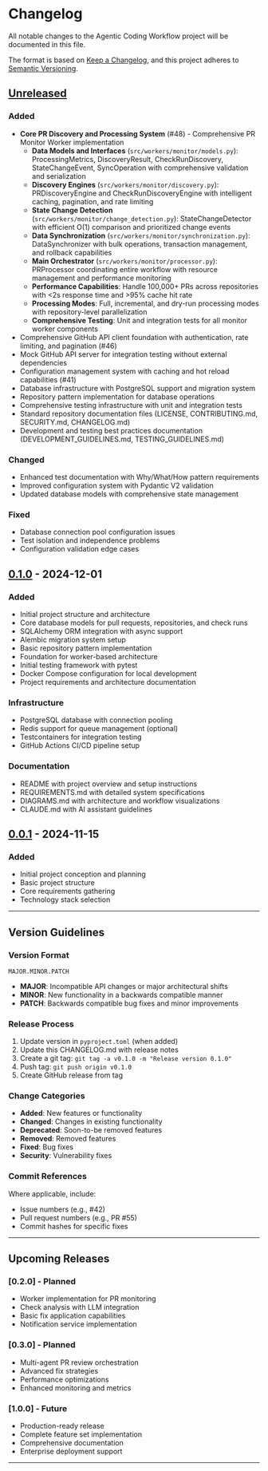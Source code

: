 # Changelog

All notable changes to the Agentic Coding Workflow project will be documented in this file.

The format is based on [Keep a Changelog](https://keepachangelog.com/en/1.0.0/),
and this project adheres to [Semantic Versioning](https://semver.org/spec/v2.0.0.html).

## [Unreleased]

### Added
- **Core PR Discovery and Processing System** (#48) - Comprehensive PR Monitor Worker implementation
  - **Data Models and Interfaces** (`src/workers/monitor/models.py`): ProcessingMetrics, DiscoveryResult, CheckRunDiscovery, StateChangeEvent, SyncOperation with comprehensive validation and serialization
  - **Discovery Engines** (`src/workers/monitor/discovery.py`): PRDiscoveryEngine and CheckRunDiscoveryEngine with intelligent caching, pagination, and rate limiting
  - **State Change Detection** (`src/workers/monitor/change_detection.py`): StateChangeDetector with efficient O(1) comparison and prioritized change events
  - **Data Synchronization** (`src/workers/monitor/synchronization.py`): DataSynchronizer with bulk operations, transaction management, and rollback capabilities
  - **Main Orchestrator** (`src/workers/monitor/processor.py`): PRProcessor coordinating entire workflow with resource management and performance monitoring
  - **Performance Capabilities**: Handle 100,000+ PRs across repositories with <2s response time and >95% cache hit rate
  - **Processing Modes**: Full, incremental, and dry-run processing modes with repository-level parallelization
  - **Comprehensive Testing**: Unit and integration tests for all monitor worker components
- Comprehensive GitHub API client foundation with authentication, rate limiting, and pagination (#46)
- Mock GitHub API server for integration testing without external dependencies
- Configuration management system with caching and hot reload capabilities (#41)
- Database infrastructure with PostgreSQL support and migration system
- Repository pattern implementation for database operations
- Comprehensive testing infrastructure with unit and integration tests
- Standard repository documentation files (LICENSE, CONTRIBUTING.md, SECURITY.md, CHANGELOG.md)
- Development and testing best practices documentation (DEVELOPMENT_GUIDELINES.md, TESTING_GUIDELINES.md)

### Changed
- Enhanced test documentation with Why/What/How pattern requirements
- Improved configuration system with Pydantic V2 validation
- Updated database models with comprehensive state management

### Fixed
- Database connection pool configuration issues
- Test isolation and independence problems
- Configuration validation edge cases

## [0.1.0] - 2024-12-01

### Added
- Initial project structure and architecture
- Core database models for pull requests, repositories, and check runs
- SQLAlchemy ORM integration with async support
- Alembic migration system setup
- Basic repository pattern implementation
- Foundation for worker-based architecture
- Initial testing framework with pytest
- Docker Compose configuration for local development
- Project requirements and architecture documentation

### Infrastructure
- PostgreSQL database with connection pooling
- Redis support for queue management (optional)
- Testcontainers for integration testing
- GitHub Actions CI/CD pipeline setup

### Documentation
- README with project overview and setup instructions
- REQUIREMENTS.md with detailed system specifications
- DIAGRAMS.md with architecture and workflow visualizations
- CLAUDE.md with AI assistant guidelines

## [0.0.1] - 2024-11-15

### Added
- Initial project conception and planning
- Basic project structure
- Core requirements gathering
- Technology stack selection

---

## Version Guidelines

### Version Format
`MAJOR.MINOR.PATCH`

- **MAJOR**: Incompatible API changes or major architectural shifts
- **MINOR**: New functionality in a backwards compatible manner
- **PATCH**: Backwards compatible bug fixes and minor improvements

### Release Process

1. Update version in `pyproject.toml` (when added)
2. Update this CHANGELOG.md with release notes
3. Create a git tag: `git tag -a v0.1.0 -m "Release version 0.1.0"`
4. Push tag: `git push origin v0.1.0`
5. Create GitHub release from tag

### Change Categories

- **Added**: New features or functionality
- **Changed**: Changes in existing functionality
- **Deprecated**: Soon-to-be removed features
- **Removed**: Removed features
- **Fixed**: Bug fixes
- **Security**: Vulnerability fixes

### Commit References

Where applicable, include:
- Issue numbers (e.g., #42)
- Pull request numbers (e.g., PR #55)
- Commit hashes for specific fixes

---

## Upcoming Releases

### [0.2.0] - Planned
- Worker implementation for PR monitoring
- Check analysis with LLM integration
- Basic fix application capabilities
- Notification service implementation

### [0.3.0] - Planned
- Multi-agent PR review orchestration
- Advanced fix strategies
- Performance optimizations
- Enhanced monitoring and metrics

### [1.0.0] - Future
- Production-ready release
- Complete feature set implementation
- Comprehensive documentation
- Enterprise deployment support

---

[Unreleased]: https://github.com/feddericovonwernich/agentic-coding-workflow/compare/v0.1.0...HEAD
[0.1.0]: https://github.com/feddericovonwernich/agentic-coding-workflow/compare/v0.0.1...v0.1.0
[0.0.1]: https://github.com/feddericovonwernich/agentic-coding-workflow/releases/tag/v0.0.1